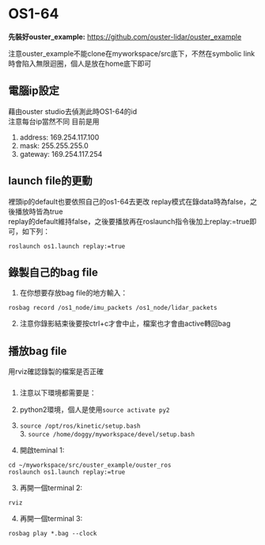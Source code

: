 # OS1-64

**先裝好ouster_example:**   https://github.com/ouster-lidar/ouster_example

注意ouster_example不能clone在myworkspace/src底下，不然在symbolic link時會陷入無限迴圈，個人是放在home底下即可

電腦ip設定
----------

藉由ouster studio去偵測此時OS1-64的id  
注意每台ip當然不同
目前是用
1. address: 169.254.117.100
2. mask: 255.255.255.0
3. gateway: 169.254.117.254
  
  
launch file的更動
----------

裡頭ip的default也要依照自己的os1-64去更改
replay模式在錄data時為false，之後播放時皆為true  
replay的default維持false，之後要播放再在roslaunch指令後加上replay:=true即可，如下列：

`roslaunch os1.launch replay:=true`
   

錄製自己的bag file 
----------

1. 在你想要存放bag file的地方輸入：
  
  `rosbag record /os1_node/imu_packets /os1_node/lidar_packets`  
  
2. 注意你錄影結束後要按ctrl+c才會中止，檔案也才會由active轉回bag
  
播放bag file 
----------
用rviz確認錄製的檔案是否正確 
###
1. 注意以下環境都需要是：  
1. python2環境，個人是使用`source activate py2`  
  2. `source /opt/ros/kinetic/setup.bash`  
          3. `source /home/doggy/myworkspace/devel/setup.bash`  
    
2. 開啟teminal 1:  
```
cd ~/myworkspace/src/ouster_example/ouster_ros
roslaunch os1.launch replay:=true
 ```
 
3. 再開一個terminal 2:  
```
rviz
```

4. 再開一個terminal 3:  
```  
rosbag play *.bag --clock
```   
